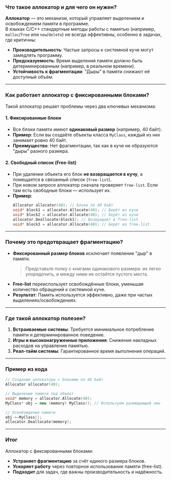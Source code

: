 ### Что такое аллокатор и для чего он нужен?

**Аллокатор** — это механизм, который управляет выделением и освобождением памяти в программе.  
В языках C/C++ стандартные методы работы с памятью (например, `malloc`/`free` или `new`/`delete`) не всегда эффективны, особенно в задачах, где критичны:
- **Производительность**: Частые запросы к системной куче могут замедлять программу.
- **Предсказуемость**: Время выделения памяти должно быть детерминированным (например, в реальном времени).
- **Устойчивость к фрагментации**: "Дыры" в памяти снижают её доступный объём.

---

### Как работает аллокатор с фиксированными блоками?
Такой аллокатор решает проблемы через два ключевых механизма:

#### 1. **Фиксированные блоки**
- Все блоки памяти имеют **одинаковый размер** (например, 40 байт).  
- **Пример**: Если вы создаёте объекты класса `MyClass`, каждый из них занимает ровно 40 байт.  
- **Преимущество**: Нет фрагментации, так как в куче не образуются "дыры" разного размера.

#### 2. **Свободный список (Free-list)**
- При удалении объекта его блок **не возвращается в кучу**, а помещается в связанный список (`free-list`).  
- При новом запросе аллокатор сначала проверяет `free-list`. Если там есть свободные блоки — использует их.  
- **Пример**:  
  ```cpp
  Allocator allocator(40); // Блоки по 40 байт
  void* block1 = allocator.Allocate(40); // Берёт из кучи
  void* block2 = allocator.Allocate(40); // Берёт из кучи
  allocator.Deallocate(block1); // Возвращает в free-list
  void* block3 = allocator.Allocate(40); // Берёт из free-list
  ```

---

### Почему это предотвращает фрагментацию?
- **Фиксированный размер блоков** исключает появление "дыр" в памяти.  
  > Представьте полку с книгами одинакового размера: их легко упорядочить, и между ними не остаётся пустого места.  
- **Free-list** переиспользует освобождённые блоки, уменьшая количество обращений к системной куче.  
- **Результат**: Память используется эффективно, даже при частых выделениях/освобождениях.

---

### Где такой аллокатор полезен?
1. **Встраиваемые системы**: Требуется минимальное потребление памяти и детерминированное поведение.
2. **Игры и высоконагруженные приложения**: Снижение накладных расходов на управление памятью.
3. **Реал-тайм системы**: Гарантированное время выполнения операций.

---

### Пример из кода
```cpp
// Создание аллокатора с блоками по 40 байт
Allocator allocator(40);

// Выделение памяти под объект
void* memory = allocator.Allocate(40);
MyClass* obj = new (memory) MyClass(); // Используем размещающий new

// Освобождение памяти
obj->~MyClass();
allocator.Deallocate(memory);
```

---

### Итог
Аллокатор с фиксированными блоками:
- **Устраняет фрагментацию** за счёт единого размера блоков.
- **Ускоряет работу** через повторное использование памяти (free-list).
- **Подходит** для задач, где важны производительность и надёжность.
